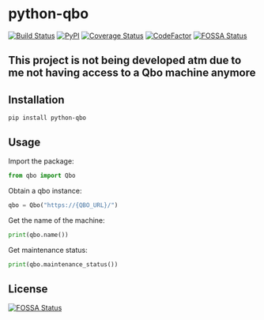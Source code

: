 # python-qbo
[![Build Status](https://travis-ci.com/SebRut/python-qbo.svg?branch=master)](https://travis-ci.com/SebRut/python-qbo)
[![PyPI](https://img.shields.io/pypi/v/python-qbo.svg)](https://pypi.org/project/python-qbo/)
[![Coverage Status](https://coveralls.io/repos/github/SebRut/python-qbo/badge.svg?branch=master)](https://coveralls.io/github/SebRut/python-qbo?branch=master)
[![CodeFactor](https://www.codefactor.io/repository/github/sebrut/python-qbo/badge)](https://www.codefactor.io/repository/github/sebrut/python-qbo)
[![FOSSA Status](https://app.fossa.io/api/projects/git%2Bgithub.com%2FSebRut%2Fpython-qbo.svg?type=shield)](https://app.fossa.io/projects/git%2Bgithub.com%2FSebRut%2Fpython-qbo?ref=badge_shield)

## This project is not being developed atm due to me not having access to a Qbo machine anymore

## Installation

`pip install python-qbo`

## Usage
Import the package: 
```python
from qbo import Qbo
```

Obtain a qbo instance:
```python
qbo = Qbo("https://{QBO_URL}/")
```

Get the name of the machine:
```python
print(qbo.name())
```

Get maintenance status:

```python
print(qbo.maintenance_status())
```


## License
[![FOSSA Status](https://app.fossa.io/api/projects/git%2Bgithub.com%2FSebRut%2Fpython-qbo.svg?type=large)](https://app.fossa.io/projects/git%2Bgithub.com%2FSebRut%2Fpython-qbo?ref=badge_large)
